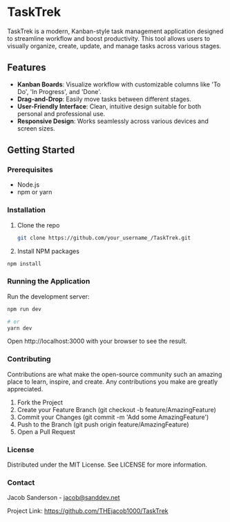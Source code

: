 # TaskTrek

TaskTrek is a modern, Kanban-style task management application designed to streamline workflow and boost productivity. This tool allows users to visually organize, create, update, and manage tasks across various stages.

## Features

- **Kanban Boards**: Visualize workflow with customizable columns like 'To Do', 'In Progress', and 'Done'.
- **Drag-and-Drop**: Easily move tasks between different stages.
- **User-Friendly Interface**: Clean, intuitive design suitable for both personal and professional use.
- **Responsive Design**: Works seamlessly across various devices and screen sizes.

## Getting Started

### Prerequisites

- Node.js
- npm or yarn

### Installation

1. Clone the repo
   ```sh
   git clone https://github.com/your_username_/TaskTrek.git
   ```
2. Install NPM packages

```sh
npm install
```

### Running the Application

Run the development server:

```bash
npm run dev

# or
yarn dev
```

Open http://localhost:3000 with your browser to see the result.

### Contributing

Contributions are what make the open-source community such an amazing place to learn, inspire, and create. Any contributions you make are greatly appreciated.

1. Fork the Project
2. Create your Feature Branch (git checkout -b feature/AmazingFeature)
3. Commit your Changes (git commit -m 'Add some AmazingFeature')
4. Push to the Branch (git push origin feature/AmazingFeature)
5. Open a Pull Request

### License

Distributed under the MIT License. See LICENSE for more information.

### Contact

Jacob Sanderson - jacob@sanddev.net

Project Link: https://github.com/THEjacob1000/TaskTrek
